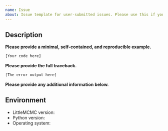 ```yaml
---
name: Issue
about: Issue template for user-submitted issues. Please use this if you're a human!
---
```


## Description

**Please provide a minimal, self-contained, and reproducible example.**

```python
[Your code here]
```

**Please provide the full traceback.**

```python
[The error output here]
```

**Please provide any additional information below.**


## Environment

* LittleMCMC version:
* Python version:
* Operating system:

